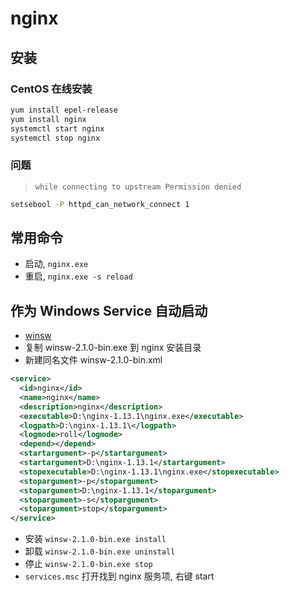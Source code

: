 # nginx

## 安装

### CentOS 在线安装

```bash
yum install epel-release
yum install nginx
systemctl start nginx
systemctl stop nginx
```

### 问题

> `while connecting to upstream Permission denied`

```bash
setsebool -P httpd_can_network_connect 1
```

## 常用命令

- 启动, `nginx.exe`
- 重启, `nginx.exe -s reload`

## 作为 Windows Service 自动启动

- [winsw](https://github.com/kohsuke/winsw)
- 复制 winsw-2.1.0-bin.exe 到 nginx 安装目录
- 新建同名文件 winsw-2.1.0-bin.xml

```xml
<service>
  <id>nginx</id>
  <name>nginx</name>
  <description>nginx</description>
  <executable>D:\nginx-1.13.1\nginx.exe</executable>
  <logpath>D:\nginx-1.13.1\</logpath>
  <logmode>roll</logmode>
  <depend></depend>
  <startargument>-p</startargument>
  <startargument>D:\nginx-1.13.1</startargument>
  <stopexecutable>D:\nginx-1.13.1\nginx.exe</stopexecutable>
  <stopargument>-p</stopargument>
  <stopargument>D:\nginx-1.13.1</stopargument>
  <stopargument>-s</stopargument>
  <stopargument>stop</stopargument>
</service>
```

- 安装 `winsw-2.1.0-bin.exe install`
- 卸载 `winsw-2.1.0-bin.exe uninstall`
- 停止 `winsw-2.1.0-bin.exe stop`
- `services.msc` 打开找到 nginx 服务项, 右键 start
